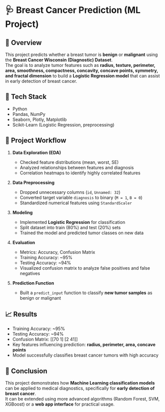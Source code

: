 # 🩺 Breast Cancer Prediction (ML Project)

## 📌 Overview
This project predicts whether a breast tumor is **benign** or **malignant** using the **Breast Cancer Wisconsin (Diagnostic) Dataset**.  
The goal is to analyze tumor features such as **radius, texture, perimeter, area, smoothness, compactness, concavity, concave points, symmetry, and fractal dimension** to build a **Logistic Regression model** that can assist in early detection of breast cancer.

## 🔧 Tech Stack
- Python
- Pandas, NumPy
- Seaborn, Plotly, Matplotlib
- Scikit-Learn (Logistic Regression, preprocessing)

## 🚀 Project Workflow
1. **Data Exploration (EDA)**  
   - Checked feature distributions (mean, worst, SE)  
   - Analyzed relationships between features and diagnosis  
   - Correlation heatmaps to identify highly correlated features  

2. **Data Preprocessing**  
   - Dropped unnecessary columns (`id`, `Unnamed: 32`)  
   - Converted target variable `diagnosis` to binary (`M = 1`, `B = 0`)  
   - Standardized numerical features using `StandardScaler`  

3. **Modeling**  
   - Implemented **Logistic Regression** for classification  
   - Split dataset into train (80%) and test (20%) sets  
   - Trained the model and predicted tumor classes on new data  

4. **Evaluation**  
   - Metrics: Accuracy, Confusion Matrix  
   - Training Accuracy: ~95%  
   - Testing Accuracy: ~94%  
   - Visualized confusion matrix to analyze false positives and false negatives  

5. **Prediction Function**  
   - Built a `predict_input` function to classify **new tumor samples** as benign or malignant  

## 📈 Results
- Training Accuracy: ~95%  
- Testing Accuracy: ~94%  
- Confusion Matrix:
  [[70  1]
 [2 41]]
- Key features influencing prediction: **radius, perimeter, area, concave points**  
- Model successfully classifies breast cancer tumors with high accuracy  

## 📝 Conclusion
This project demonstrates how **Machine Learning classification models** can be applied to medical diagnostics, specifically for **early detection of breast cancer**.  
It can be extended using more advanced algorithms (Random Forest, SVM, XGBoost) or a **web app interface** for practical usage.
